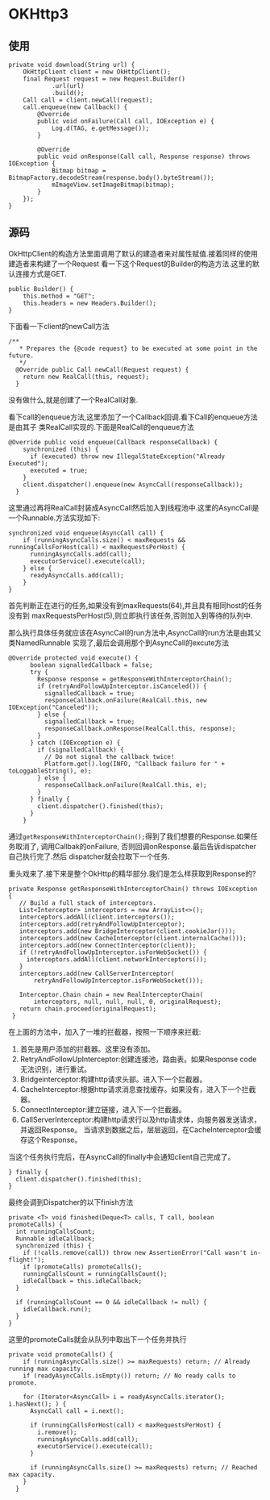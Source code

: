 # OKHttp3

## 使用
```
private void download(String url) {
    OkHttpClient client = new OkHttpClient();
    final Request request = new Request.Builder()
            .url(url)
            .build();
    Call call = client.newCall(request);
    call.enqueue(new Callback() {
        @Override
        public void onFailure(Call call, IOException e) {
            Log.d(TAG, e.getMessage());
        }

        @Override
        public void onResponse(Call call, Response response) throws IOException {
            Bitmap bitmap = BitmapFactory.decodeStream(response.body().byteStream());
            mImageView.setImageBitmap(bitmap);
        }
    });
}
```
## 源码

OkHttpClient的构造方法里面调用了默认的建造者来对属性赋值.接着同样的使用建造者来构建了一个Request
看一下这个Request的Builder的构造方法.这里的默认连接方式是GET.
```
public Builder() {
    this.method = "GET";
    this.headers = new Headers.Builder();
}
```
下面看一下client的newCall方法
```
/**
   * Prepares the {@code request} to be executed at some point in the future.
   */
  @Override public Call newCall(Request request) {
    return new RealCall(this, request);
  }

```
没有做什么,就是创建了一个RealCall对象.

看下call的enqueue方法,这里添加了一个Callback回调.看下Call的enqueue方法是由其子
类RealCall实现的.下面是RealCall的enqueue方法
```
@Override public void enqueue(Callback responseCallback) {
    synchronized (this) {
      if (executed) throw new IllegalStateException("Already Executed");
      executed = true;
    }
    client.dispatcher().enqueue(new AsyncCall(responseCallback));
  }
```
这里通过再将RealCall封装成AsyncCall然后加入到线程池中.这里的AsyncCall是一个Runnable.方法实现如下:

```
synchronized void enqueue(AsyncCall call) {
    if (runningAsyncCalls.size() < maxRequests && runningCallsForHost(call) < maxRequestsPerHost) {
      runningAsyncCalls.add(call);
      executorService().execute(call);
    } else {
      readyAsyncCalls.add(call);
    }
}

```
首先判断正在进行的任务,如果没有到maxRequests(64),并且具有相同host的任务没有到
maxRequestsPerHost(5),则立即执行该任务,否则加入到等待的队列中.

那么执行具体任务就应该在AsyncCall的run方法中,AsyncCall的run方法是由其父类NamedRunnable
实现了,最后会调用那个到AsyncCall的excute方法
```
@Override protected void execute() {
      boolean signalledCallback = false;
      try {
        Response response = getResponseWithInterceptorChain();
        if (retryAndFollowUpInterceptor.isCanceled()) {
          signalledCallback = true;
          responseCallback.onFailure(RealCall.this, new IOException("Canceled"));
        } else {
          signalledCallback = true;
          responseCallback.onResponse(RealCall.this, response);
        }
      } catch (IOException e) {
        if (signalledCallback) {
          // Do not signal the callback twice!
          Platform.get().log(INFO, "Callback failure for " + toLoggableString(), e);
        } else {
          responseCallback.onFailure(RealCall.this, e);
        }
      } finally {
        client.dispatcher().finished(this);
      }
    }

```
通过```getResponseWithInterceptorChain();```得到了我们想要的Response.如果任务取消了,
调用Callbak的onFailure, 否则回调onResponse.最后告诉dispatcher自己执行完了.然后
dispatcher就会拉取下一个任务.

重头戏来了.接下来是整个OkHttp的精华部分.我们是怎么样获取到Response的?
```
private Response getResponseWithInterceptorChain() throws IOException {
   // Build a full stack of interceptors.
   List<Interceptor> interceptors = new ArrayList<>();
   interceptors.addAll(client.interceptors());
   interceptors.add(retryAndFollowUpInterceptor);
   interceptors.add(new BridgeInterceptor(client.cookieJar()));
   interceptors.add(new CacheInterceptor(client.internalCache()));
   interceptors.add(new ConnectInterceptor(client));
   if (!retryAndFollowUpInterceptor.isForWebSocket()) {
     interceptors.addAll(client.networkInterceptors());
   }
   interceptors.add(new CallServerInterceptor(
       retryAndFollowUpInterceptor.isForWebSocket()));

   Interceptor.Chain chain = new RealInterceptorChain(
       interceptors, null, null, null, 0, originalRequest);
   return chain.proceed(originalRequest);
 }
```
在上面的方法中，加入了一堆的拦截器，按照一下顺序来拦截:
1. 首先是用户添加的拦截器。这里没有添加。
2. RetryAndFollowUpInterceptor:创建连接池，路由表。如果Response code无法识别，进行重试。
3. Bridgeinterceptor:构建http请求头部。进入下一个拦截器。
4. CacheInterceptor:根据http请求消息查找缓存。如果没有，进入下一个拦截器。
5. ConnectInterceptor:建立链接，进入下一个拦截器。
6. CallServerInterceptor:构建http请求行以及http请求体，向服务器发送请求，并返回Response。
当请求到数据之后，层层返回，在CacheInterceptor会缓存这个Response。


当这个任务执行完后，在AsyncCall的finally中会通知client自己完成了。
```
} finally {
  client.dispatcher().finished(this);
}
```
最终会调到Dispatcher的以下finish方法
```
private <T> void finished(Deque<T> calls, T call, boolean promoteCalls) {
  int runningCallsCount;
  Runnable idleCallback;
  synchronized (this) {
    if (!calls.remove(call)) throw new AssertionError("Call wasn't in-flight!");
    if (promoteCalls) promoteCalls();
    runningCallsCount = runningCallsCount();
    idleCallback = this.idleCallback;
  }

  if (runningCallsCount == 0 && idleCallback != null) {
    idleCallback.run();
  }
}
```
这里的promoteCalls就会从队列中取出下一个任务并执行
```
private void promoteCalls() {
    if (runningAsyncCalls.size() >= maxRequests) return; // Already running max capacity.
    if (readyAsyncCalls.isEmpty()) return; // No ready calls to promote.

    for (Iterator<AsyncCall> i = readyAsyncCalls.iterator(); i.hasNext(); ) {
      AsyncCall call = i.next();

      if (runningCallsForHost(call) < maxRequestsPerHost) {
        i.remove();
        runningAsyncCalls.add(call);
        executorService().execute(call);
      }

      if (runningAsyncCalls.size() >= maxRequests) return; // Reached max capacity.
    }
  }
```

